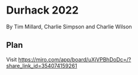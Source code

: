 Durhack 2022
============

By Tim Millard, Charlie Simpson and Charlie Wilson

Plan
----
Visit https://miro.com/app/board/uXjVPBhDoDc=/?share_link_id=354074159261